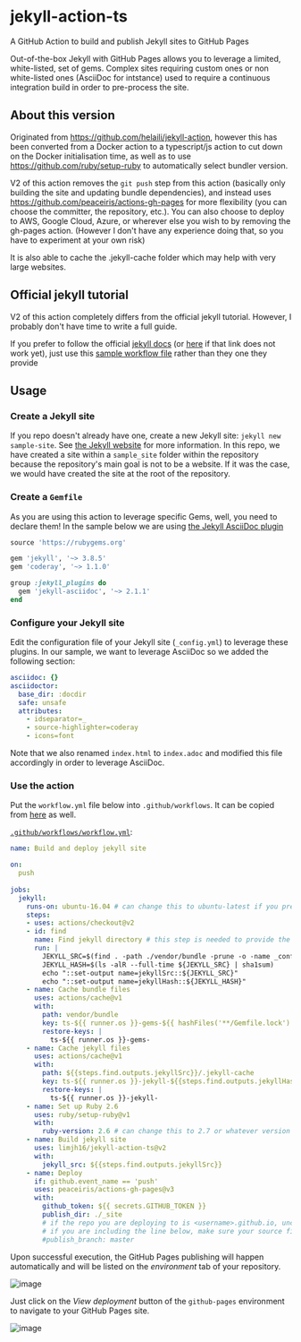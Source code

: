 # jekyll-action-ts
A GitHub Action to build and publish Jekyll sites to GitHub Pages

Out-of-the-box Jekyll with GitHub Pages allows you to leverage a limited, white-listed, set of gems. Complex sites requiring custom ones or non white-listed ones (AsciiDoc for intstance) used to require a continuous integration build in order to pre-process the site.

## About this version
Originated from https://github.com/helaili/jekyll-action, however this has been converted from a Docker action to a typescript/js action to cut down on the Docker initialisation time, as well as to use https://github.com/ruby/setup-ruby to automatically select bundler version. 

V2 of this action removes the `git push` step from this action (basically only building the site and updating bundle dependencies), and instead uses https://github.com/peaceiris/actions-gh-pages for more flexibility (you can choose the committer, the repository, etc.). You can also choose to deploy to AWS, Google Cloud, Azure, or wherever else you wish to by removing the gh-pages action. (However I don't have any experience doing that, so you have to experiment at your own risk)

It is also able to cache the .jekyll-cache folder which may help with very large websites. 

## Official jekyll tutorial
V2 of this action completely differs from the official jekyll tutorial. However, I probably don't have time to write a full guide. 

If you prefer to follow the official [jekyll docs](https://jekyllrb.com/docs/continuous-integration/github-actions/) (or [here](https://deploy-preview-8119--jekyllrb.netlify.app/docs/continuous-integration/github-actions/) if that link does not work yet), just use this [sample workflow file](#use-the-action) rather than they one they provide

## Usage

### Create a Jekyll site
If you repo doesn't already have one, create a new Jekyll site:  `jekyll new sample-site`. See [the Jekyll website](https://jekyllrb.com/) for more information. In this repo, we have created a site within a `sample_site` folder within the repository because the repository's main goal is not to be a website. If it was the case, we would have created the site at the root of the repository.

### Create a `Gemfile`
As you are using this action to leverage specific Gems, well, you need to declare them! In the sample below we are using [the Jekyll AsciiDoc plugin](https://github.com/asciidoctor/jekyll-asciidoc)

```Ruby
source 'https://rubygems.org'

gem 'jekyll', '~> 3.8.5'
gem 'coderay', '~> 1.1.0'

group :jekyll_plugins do
  gem 'jekyll-asciidoc', '~> 2.1.1'
end

```

### Configure your Jekyll site
Edit the configuration file of your Jekyll site (`_config.yml`) to leverage these plugins. In our sample, we want to leverage AsciiDoc so we added the following section:

```yaml
asciidoc: {}
asciidoctor:
  base_dir: :docdir
  safe: unsafe
  attributes:
    - idseparator=_
    - source-highlighter=coderay
    - icons=font
```

Note that we also renamed `index.html` to `index.adoc` and modified this file accordingly in order to leverage AsciiDoc.

### Use the action
Put the `workflow.yml` file below into `.github/workflows`. It can be copied from [here](https://github.com/limjh16/jekyll-action-ts/blob/master/.github/workflows/workflow.yml) as well.

[`.github/workflows/workflow.yml`](https://github.com/limjh16/jekyll-action-ts/blob/master/.github/workflows/workflow.yml):
```yaml
name: Build and deploy jekyll site

on:
  push
    
jobs:
  jekyll:
    runs-on: ubuntu-16.04 # can change this to ubuntu-latest if you prefer
    steps:
    - uses: actions/checkout@v2
    - id: find
      name: Find jekyll directory # this step is needed to provide the cache directory and cache hash key
      run: |
        JEKYLL_SRC=$(find . -path ./vendor/bundle -prune -o -name _config.yml -exec dirname {} \; | tr -d '\n')
        JEKYLL_HASH=$(ls -alR --full-time ${JEKYLL_SRC} | sha1sum)
        echo "::set-output name=jekyllSrc::${JEKYLL_SRC}"
        echo "::set-output name=jekyllHash::${JEKYLL_HASH}"
    - name: Cache bundle files
      uses: actions/cache@v1
      with:
        path: vendor/bundle
        key: ts-${{ runner.os }}-gems-${{ hashFiles('**/Gemfile.lock') }}
        restore-keys: |
          ts-${{ runner.os }}-gems-
    - name: Cache jekyll files
      uses: actions/cache@v1
      with:
        path: ${{steps.find.outputs.jekyllSrc}}/.jekyll-cache
        key: ts-${{ runner.os }}-jekyll-${{steps.find.outputs.jekyllHash}}
        restore-keys: |
          ts-${{ runner.os }}-jekyll-
    - name: Set up Ruby 2.6
      uses: ruby/setup-ruby@v1
      with:
        ruby-version: 2.6 # can change this to 2.7 or whatever version you prefer
    - name: Build jekyll site
      uses: limjh16/jekyll-action-ts@v2
      with:
        jekyll_src: ${{steps.find.outputs.jekyllSrc}}
    - name: Deploy
      if: github.event_name == 'push'
      uses: peaceiris/actions-gh-pages@v3
      with:
        github_token: ${{ secrets.GITHUB_TOKEN }}
        publish_dir: ./_site
        # if the repo you are deploying to is <username>.github.io, uncomment the line below.
        # if you are including the line below, make sure your source files are NOT in the master branch
        #publish_branch: master
```

Upon successful execution, the GitHub Pages publishing will happen automatically and will be listed on the *_environment_* tab of your repository. 

![image](https://user-images.githubusercontent.com/2787414/51083469-31e29700-171b-11e9-8f10-8c02dd485f83.png)

Just click on the *_View deployment_* button of the `github-pages` environment to navigate to your GitHub Pages site.

![image](https://user-images.githubusercontent.com/2787414/51083411-188d1b00-171a-11e9-9a25-f8b06f33053e.png)
